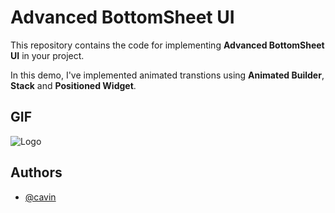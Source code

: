 
# Advanced BottomSheet UI

This repository contains the code for implementing **Advanced BottomSheet UI** in your project.

In this demo, I've implemented animated transtions using **Animated Builder**, **Stack** and **Positioned Widget**.

## GIF

![Logo](https://github.com/Cavin6080/Advanced-BottomSheet-UI/blob/main/assets/animated_bottomsheet.gif.crdownload)

## Authors
- [@cavin](https://github.com/cavin6080)



